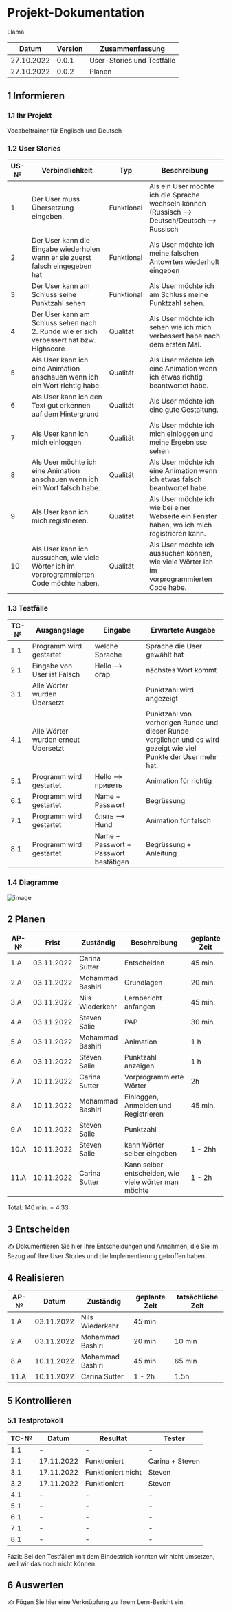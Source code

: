 # Projekt-Dokumentation

Llama

| Datum | Version | Zusammenfassung                                              |
| ----- | ------- | ------------------------------------------------------------ |
| 27.10.2022 | 0.0.1 | User-Stories und Testfälle |
| 27.10.2022 | 0.0.2 | Planen                       |


## 1 Informieren

### 1.1 Ihr Projekt

Vocabeltrainer für Englisch und Deutsch

### 1.2 User Stories

| US-№ | Verbindlichkeit | Typ  | Beschreibung                       |
| ---- | --------------- | ---- | ---------------------------------- |
| 1    | Der User muss Übersetzung eingeben.| Funktional | Als ein User möchte ich die Sprache wechseln können (Russisch --> Deutsch/Deutsch --> Russisch | 
| 2    | Der User kann die Eingabe wiederholen wenn er sie zuerst falsch eingegeben hat | Funktional | Als User möchte ich meine falschen Antowrten wiederholt eingeben|
| 3    | Der User kann am Schluss seine Punktzahl sehen | Funktional | Als User möchte ich am Schluss meine Punktzahl sehen.| 
| 4    | Der User kann am Schluss sehen nach 2. Runde wie er sich verbessert hat bzw. Highscore | Qualität| Als User möchte ich sehen wie ich mich verbessert habe nach dem ersten Mal. |
| 5    | Als User kann ich eine Animation anschauen wenn ich ein Wort richtig habe. | Qualität | Als User möchte ich eine Animation wenn ich etwas richtig beantwortet habe.
| 6    | Als User kann ich den Text gut erkennen auf dem Hintergrund | Qualität | Als User möchte ich eine gute Gestaltung. |
| 7    | Als User kann ich mich einloggen | Qualität | Als User möchte ich mich einloggen und meine Ergebnisse sehen. |
| 8    | Als User möchte ich eine Animation anschauen wenn ich ein Wort falsch habe.| Qualität | Als User möchte ich eine Animation wenn ich etwas falsch beantwortet habe. |
| 9    | Als User kann ich mich registrieren. | Qualität | Als User möchte ich wie bei einer Webseite ein Fenster haben, wo ich mich registrieren kann.|
| 10   | Als User kann ich aussuchen, wie viele Wörter ich im vorprogrammierten Code möchte haben. | Qualität | Als User möchte ich aussuchen können, wie viele Wörter ich im vorprogrammierten Code habe. |



### 1.3 Testfälle

| TC-№ | Ausgangslage | Eingabe | Erwartete Ausgabe |
| ---- | ------------ | ------- | ----------------- |
| 1.1  | Programm wird gestartet | welche Sprache | Sprache die User gewählt hat |
| 2.1  | Eingabe von User ist Falsch | Hello --> огар | nächstes Wort kommt |
| 3.1  | Alle Wörter wurden Übersetzt | | Punktzahl wird angezeigt |
| 4.1  | Alle Wörter wurden erneut Übersetzt | | Punktzahl von vorherigen Runde und dieser Runde verglichen und es wird gezeigt wie viel Punkte der User mehr hat. |
| 5.1  | Programm wird gestartet | Hello --> приветь | Animation für richtig | 
| 6.1  | Programm wird gestartet | Name + Passwort | Begrüssung |
| 7.1  | Programm wird gestartet | блять --> Hund | Animation für falsch |
| 8.1  | Programm wird gestartet | Name + Passwort + Passwort bestätigen | Begrüssung + Anleitung |

### 1.4 Diagramme
![image](https://user-images.githubusercontent.com/111045708/201024596-5334e53b-832a-4504-b016-d30ff552600f.png)



## 2 Planen

| AP-№ | Frist | Zuständig | Beschreibung | geplante Zeit |
| ---- | ----- | --------- | ------------ | ------------- |
| 1.A  |03.11.2022| Carina Sutter | Entscheiden | 45 min. |
| 2.A  |03.11.2022| Mohammad Bashiri | Grundlagen | 20 min. |
| 3.A  |03.11.2022| Nils Wiederkehr | Lernbericht anfangen | 45 min. |
| 4.A  |03.11.2022| Steven Salie | PAP | 30 min.  |
| 5.A  |03.11.2022| Mohammad Bashiri | Animation | 1 h|
| 6.A  |03.11.2022| Steven Salie | Punktzahl anzeigen | 1 h|
| 7.A  |10.11.2022| Carina Sutter | Vorprogrammierte Wörter| 2h |
| 8.A  |10.11.2022| Mohammad Bashiri | Einloggen, Anmelden und Registrieren| 45 min. |
| 9.A  |10.11.2022| Steven Salie | Punktzahl |
| 10.A |10.11.2022| Steven Salie | kann Wörter selber eingeben| 1 - 2hh|
| 11.A |10.11.2022| Carina Sutter | Kann selber entscheiden, wie viele wörter man möchte| 1 - 2h|

Total: 140 min. = 4.33

## 3 Entscheiden

✍️ Dokumentieren Sie hier Ihre Entscheidungen und Annahmen, die Sie im Bezug auf Ihre User Stories und die Implementierung getroffen haben.

## 4 Realisieren

| AP-№ | Datum | Zuständig | geplante Zeit | tatsächliche Zeit |
| ---- | ----- | --------- | ------------- | ----------------- |
| 1.A  | 03.11.2022 | Nils Wiederkehr  |  45 min  |              |
| 2.A  | 03.11.2022 | Mohammad Bashiri |  20 min  |     10 min   |
| 8.A  | 10.11.2022 | Mohammad Bashiri |  45 min  |     65 min   |
| 11.A | 10.11.2022 | Carina Sutter    | 1 - 2h   |      1.5h    |


## 5 Kontrollieren

### 5.1 Testprotokoll

| TC-№ | Datum | Resultat | Tester |
| ---- | ----- | -------- | ------ |
| 1.1  |  -    |     -    |   -    |
| 2.1  | 17.11.2022| Funktioniert|Carina + Steven|
| 3.1  | 17.11.2022| Funktioniert nicht | Steven|
| 3.2  | 17.11.2022| Funktioniert| Steven|
| 4.1  | -    |     -     |    -   |
| 5.1  | - | - | - |
| 6.1 | - | - | - |
| 7.1 | - | - | - |
| 8.1 | - | - | - |

Fazit: Bei den Testfällen mit dem Bindestrich konnten wir nicht umsetzen, weil wir das noch nicht können.


## 6 Auswerten

✍️ Fügen Sie hier eine Verknüpfung zu Ihrem Lern-Bericht ein.
